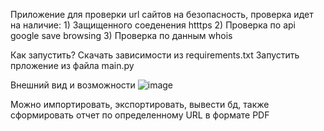 Приложение для проверки url сайтов на безопасность, проверка идет на наличие:
    1) Защищенного соеденения htttps
    2) Проверка по api google save browsing
    3) Проверка по данным whois


    
Как запустить?
  Скачать зависимости из requirements.txt
  Запустить прложение из файла main.py


  
Внешний вид и возможности
  ![image](https://github.com/user-attachments/assets/3cc9ffdc-9c79-494b-8b11-d55a10029914)

  
Можно импортировать, экспортировать, вывести бд, также сформировать отчет по определенному URL в формате PDF 
  

  
